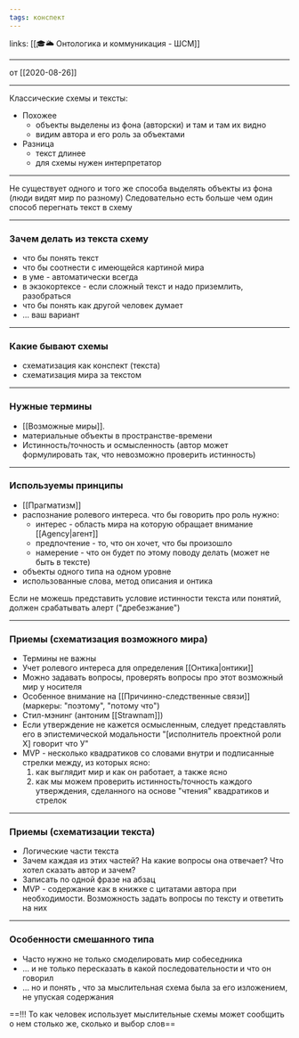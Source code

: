 ```yaml
---
tags: конспект
---
```

links: [[🎓🌥️ Онтологика и коммуникация - ШСМ]]

---

 от [[2020-08-26]]
 
 ---
Классические схемы и тексты:
- Похожее
    - объекты выделены из фона (авторски) и там и там их видно
    - видим автора и его роль за объектами
- Разница
    - текст длинее
    - для схемы нужен интерпретатор
---
Не существует одного и того же способа выделять объекты из фона (люди видят мир по разному)
Следовательно есть больше чем один способ перегнать текст в схему

---
### Зачем делать из текста схему
- что бы понять текст
- что бы соотнести с имеющейся картиной мира
- в уме - автоматически всегда
- в экзокортексе - если сложный текст и надо приземлить, разобраться
- что бы понять как другой человек думает
- ... ваш вариант

---
### Какие бывают схемы
- схематизация как конспект (текста)
- схематизация мира за текстом

---
### Нужные термины
- [[Возможные миры]].
- материальные объекты в пространстве-времени
- Истинность/точность и осмысленность (автор может формулировать так, что невозможно проверить истинность)

---
### Используемы принципы
- [[Прагматизм]]
- распознание ролевого интереса. что бы говорить про роль нужно:
    - интерес - область мира на которую обращает внимание [[Agency|агент]]
    - предпочтение - то, что он хочет, что бы произошло
    - намерение - что он будет по этому поводу делать (может не быть в тексте)
- объекты одного типа на одном уровне
- использованные слова, метод описания и онтика

Если не можешь представить условие истинности текста или понятий, должен срабатывать алерт ("дребезжание")

---
### Приемы (схематизация возможного мира)
- Термины не важны
- Учет ролевого интереса для определения [[Онтика|онтики]]
- Можно задавать вопросы, проверять вопросы про этот возможный мир у носителя
- Особенное внимание на [[Причинно-следственные связи]] (маркеры: "поэтому", "потому что")
- Стил-мэнинг (антоним [[Strawnam]])
- Если утверждение не кажется осмысленным, следует представлять его в эпистемической модальности "\[исполнитель проектной роли Х\] говорит что У"
- MVP - несколько квадратиков со словами внутри и подписанные стрелки между, из которых ясно:
    1. как выглядит мир и как он работает, а также ясно
    2. как мы можем проверить истинность/точность каждого утверждения, сделанного на основе "чтения" квадратиков и стрелок

---
### Приемы (схематизации текста)
- Логические части текста
- Зачем каждая из этих частей? На какие вопросы она отвечает? Что хотел сказать автор и зачем?
- Записать по одной фразе на абзац
- MVP - содержание как в книжке с цитатами автора при необходимости. Возможность задать вопросы по тексту и ответить на них

---
### Особенности смешанного типа
- Часто нужно не только смоделировать мир собеседника
- ... и не только пересказать в какой последовательности и что он говорил
- ... но и понять , что за мыслительная схема была за его изложением, не упуская содержания

==!!! То как человек использует мыслительные схемы может сообщить о нем столько же, сколько и выбор слов==